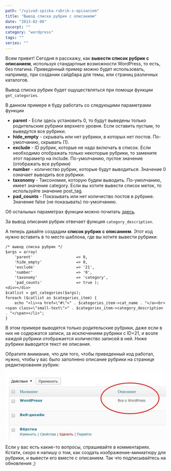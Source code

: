 ```yaml
---
path: "/vyivod-spiska-rubrik-s-opisaniem"
title: "Вывод списка рубрик с описанием"
date: "2013-02-08"
excerpt: ""
category: "wordpress"
tags: ""
series: ""
---
```


Всем привет! Сегодня я расскажу, как **вывести список рубрик с описанием**, используя стандартные возможности WordPress, то есть, без плагина. Приведенный пример можно будет использовать, например, при создании сайдбара для темы, или страниц различных каталогов.

Вывод списка рубрик будет ощуществляться при помощи функции `get_categories`.

В данном примере я буду работать со следующими параметрами функции

- **parent** - Если здесь установить 0, то будут выведены только родительские рубрики верхнего уровня. Если оставить пустым, то выведутся все рубрики.
- **hide\_empty** - скрывать или нет рубрики, в которых нет постов. По-умолчанию, скрывать (1).
- **exclude** - ID рубрик, которые не надо включать в список. Если необходимо отображать только некоторые рубрики, то замените этот параметр на include. По-умолчанию, пустое значение (отображать все рубрики)
- **number** - количество рубрик, которые будут выводиться. Значение 0 означает выводить все рубрики.
- **taxonomy** - Таксономия, которую будем выводить. По-умолчанию, имеет значение category. Если вы хотите вывести список меток, то используйте значение post\_tag.
- **pad\_counts** - Показывать или нет количество постов в рубрике. Значение false (не показывать) по-умолчанию.

Об остальных параметрах функции можно почитать [здесь](http://wp-kama.ru/function/get_categories).

За вывод описания рубрик отвечает функция `category_description`.

А теперь давайте создадим **список рубрик с описанием**. Этот код нужно вставить в то место шаблона, где вы хотите вывести рубрики:

```
/* вывод списка рубрик */
$args = array(
	'parent'                   => 0,
	'hide_empty'               => 0,
	'exclude'                  => '21',
	'number'                   => '0',
	'taxonomy'                 => 'category',
	'pad_counts'               => true );
<div></div>
$catlist = get_categories($args);
foreach ($catlist as $categories_item) {
	echo "<li><a href=\"#\">" . $categories_item->cat_name . "</a><br><span class=\"small-text\">" . $categories_item->category_description . "</span></li>";
}

```

В этом примере выводятся только родительские рубрики, даже если в них не содержатся записи, за исключением рубрики с ID=21, и возле каждой рубрики отображается количество записей в ней. Ниже рубрики выводится текст ее описания.

Обратите внимание, что для того, чтобы приведенный код работал, нужно, чтобы у вас было заполнено описание рубрики на странице редактирования рубрик:

![Отображение описания рубрики в редакторе](images/screenshot_029.jpeg)

Если у вас есть какие-то вопросы, спрашивайте в комментариях. Кстати, скоро я напишу о том, как создать изображение-миниатюру для рубрики, и вывести его вместе с описанием. Так что подписывайтесь на обновления ;)
